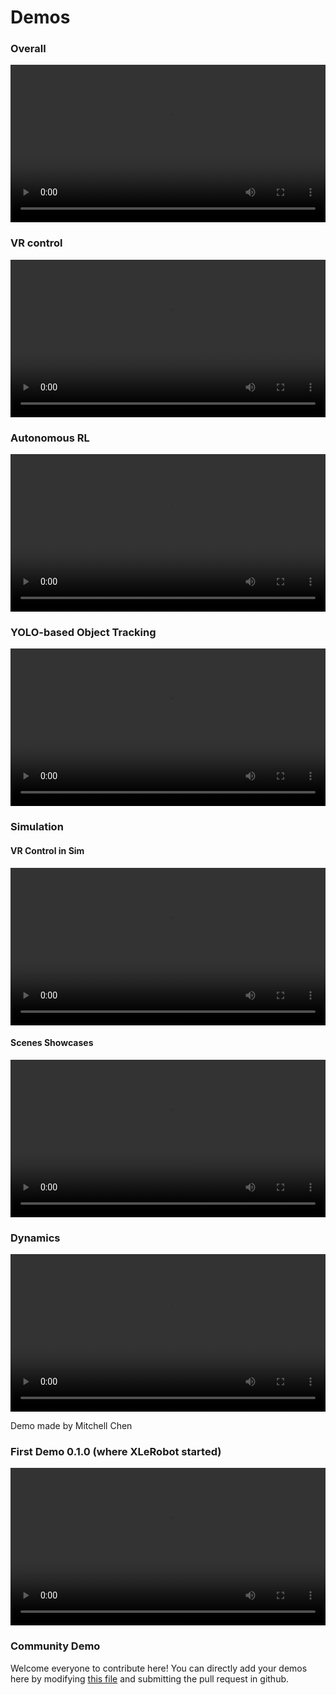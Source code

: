 # Demos

### Overall

<video width="100%" controls>
  <source src="../_static/videos/Real_demos/xlerobot030.mp4" type="video/mp4">
  Your browser does not support the video tag.
</video>

### VR control

<video width="100%" controls>
  <source src="../_static/videos/Real_demos/XLeVR.mp4" type="video/mp4">
  Your browser does not support the video tag.
</video>

### Autonomous RL

<video width="100%" controls>
  <source src="../_static/videos/Real_demos/sim2real_2.mp4" type="video/mp4">
  Your browser does not support the video tag.
</video>

### YOLO-based Object Tracking

<video width="100%" controls>
  <source src="../_static/videos/Real_demos/yolo.mp4" type="video/mp4">
  Your browser does not support the video tag.
</video>

### Simulation

#### VR Control in Sim

<video width="100%" controls>
  <source src="../_static/videos/Sim_demos/XLeRobot_0_2_3.mp4" type="video/mp4">
  Your browser does not support the video tag.
</video>

#### Scenes Showcases
<video width="100%" controls>
  <source src="../_static/videos/Sim_demos/XLeRobot_0_1_5.mp4" type="video/mp4">
  Your browser does not support the video tag.
</video>



### Dynamics

<video width="100%" controls>
  <source src="../_static/videos/Real_demos/Dynamic.mp4" type="video/mp4">
  Your browser does not support the video tag.
</video>

Demo made by Mitchell Chen

### First Demo 0.1.0 (where XLeRobot started)

<video width="100%" style="max-width: 100%;" controls>
  <source src="https://github.com/user-attachments/assets/98312e30-9a5d-41a1-a6ce-ef163c3abfd5" type="video/mp4">
  Your browser does not support the video tag.
</video>

### Community Demo

Welcome everyone to contribute here! You can directly add your demos here by modifying [this file](https://github.com/Vector-Wangel/XLeRobot/edit/main/docs/en/source/demos/index.md) and submitting the pull request in github.
